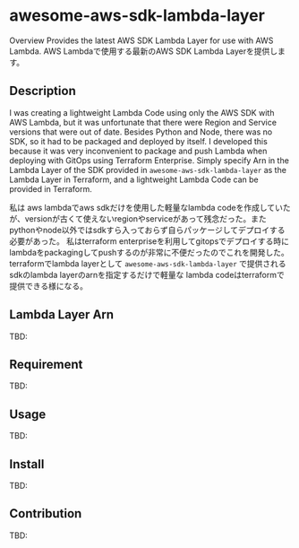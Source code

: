 awesome-aws-sdk-lambda-layer
====

Overview
Provides the latest AWS SDK Lambda Layer for use with AWS Lambda. 
AWS Lambdaで使用する最新のAWS SDK Lambda Layerを提供します。

## Description
I was creating a lightweight Lambda Code using only the AWS SDK with AWS Lambda, but it was unfortunate that there were Region and Service versions that were out of date. Besides Python and Node, there was no SDK, so it had to be packaged and deployed by itself.
I developed this because it was very inconvenient to package and push Lambda when deploying with GitOps using Terraform Enterprise.
Simply specify Arn in the Lambda Layer of the SDK provided in `awesome-aws-sdk-lambda-layer` as the Lambda Layer in Terraform, and a lightweight Lambda Code can be provided in Terraform.

私は aws lambdaでaws sdkだけを使用した軽量なlambda codeを作成していたが、versionが古くて使えないregionやserviceがあって残念だった。またpythonやnode以外ではsdkすら入っておらず自らパッケージしてデプロイする必要があった。
私はterraform enterpriseを利用してgitopsでデプロイする時にlambdaをpackagingしてpushするのが非常に不便だったのでこれを開発した。
terraformでlambda layerとして `awesome-aws-sdk-lambda-layer` で提供される sdkのlambda layerのarnを指定するだけで軽量な lambda codeはterraformで提供できる様になる。

## Lambda Layer Arn

TBD:

## Requirement
TBD:

## Usage
TBD:

## Install
TBD:

## Contribution
TBD:

